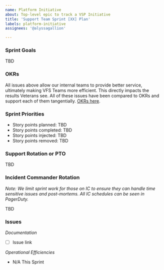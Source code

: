 ```yaml
---
name: Platform Initiative
about: Top-level epic to track a VSP Initiative
title: 'Support Team Sprint [XX] Plan'
labels: platform-initiative
assignees: '@alyssagallion'

---
```

### Sprint Goals
TBD

### OKRs

All issues above allow our internal teams to provide better service, ultimately making VFS Teams more efficient. This directly impacts the results Veterans see. All of these issues have been compared to OKRs and support each of them tangentially. [OKRs here](https://vfs.atlassian.net/wiki/spaces/PMCP/pages/4008378453/2025+OCTO+Objectives+and+Key+Results+OKRs).


### Sprint Priorities

- Story points planned: TBD
- Story points completed: TBD
- Story points injected: TBD
- Story points removed: TBD

###  Support Rotation or PTO

TBD

###  Incident Commander Rotation

_Note: We limit sprint work for those on IC to ensure they can handle time sensitive issues and post-mortems. All IC schedules can be seen in PagerDuty._

TBD

### Issues

<i>Documentation</i>

- [ ] Issue link

<i>Operational Efficiencies</i>

- N/A This Sprint
